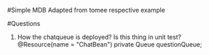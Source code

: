 #Simple MDB
    Adapted from tomee respective example

#Questions
   1. How the chatqueue is deployed?
  Is this thing in unit test?
    @Resource(name = "ChatBean")
       private Queue questionQueue;

